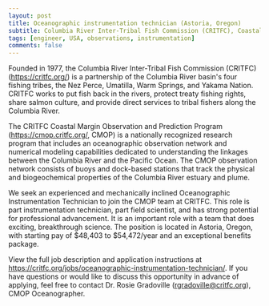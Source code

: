 ```yaml
---
layout: post
title: Oceanographic instrumentation technician (Astoria, Oregon)
subtitle: Columbia River Inter-Tribal Fish Commission (CRITFC), Coastal Margin Observation and Prediction Program (CMOP)
tags: [engineer, USA, observations, instrumentation]
comments: false
---
```

Founded in 1977, the Columbia River Inter-Tribal Fish Commission (CRITFC) (https://critfc.org/) is a partnership of the Columbia River basin's four fishing tribes, the Nez Perce, Umatilla, Warm Springs, and Yakama Nation. CRITFC works to put fish back in the rivers, protect treaty fishing rights, share salmon culture, and provide direct services to tribal fishers along the Columbia River.

The CRITFC Coastal Margin Observation and Prediction Program (https://cmop.critfc.org/, CMOP) is a nationally recognized research program that includes an oceanographic observation network and numerical modeling capabilities dedicated to understanding the linkages between the Columbia River and the Pacific Ocean. The CMOP observation network consists of buoys and dock-based stations that track the physical and biogeochemical properties of the Columbia River estuary and plume.

We seek an experienced and mechanically inclined Oceanographic Instrumentation Technician to join the CMOP team at CRITFC. This role is part instrumentation technician, part field scientist, and has strong potential for professional advancement. It is an important role with a team that does exciting, breakthrough science. The position is located in Astoria, Oregon, with starting pay of $48,403 to $54,472/year and an exceptional benefits package.

View the full job description and application instructions at https://critfc.org/jobs/oceanographic-instrumentation-technician/. If you have questions or would like to discuss this opportunity in advance of applying, feel free to contact Dr. Rosie Gradoville (rgradoville@critfc.org), CMOP Oceanographer.
